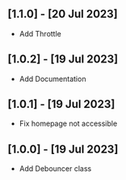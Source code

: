 ## [1.1.0] - [20 Jul 2023]

* Add Throttle

## [1.0.2] - [19 Jul 2023]

* Add Documentation

## [1.0.1] - [19 Jul 2023]

* Fix homepage not accessible
  
## [1.0.0] - [19 Jul 2023]

* Add Debouncer class

